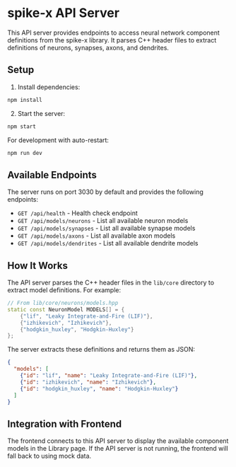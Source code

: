 # spike-x API Server

This API server provides endpoints to access neural network component definitions from the spike-x library. It parses C++ header files to extract definitions of neurons, synapses, axons, and dendrites.

## Setup

1. Install dependencies:
```bash
npm install
```

2. Start the server:
```bash
npm start
```

For development with auto-restart:
```bash
npm run dev
```

## Available Endpoints

The server runs on port 3030 by default and provides the following endpoints:

- `GET /api/health` - Health check endpoint
- `GET /api/models/neurons` - List all available neuron models
- `GET /api/models/synapses` - List all available synapse models
- `GET /api/models/axons` - List all available axon models
- `GET /api/models/dendrites` - List all available dendrite models

## How It Works

The API server parses the C++ header files in the `lib/core` directory to extract model definitions. For example:

```cpp
// From lib/core/neurons/models.hpp
static const NeuronModel MODELS[] = {
    {"lif", "Leaky Integrate-and-Fire (LIF)"},
    {"izhikevich", "Izhikevich"},
    {"hodgkin_huxley", "Hodgkin-Huxley"}
};
```

The server extracts these definitions and returns them as JSON:

```json
{
  "models": [
    {"id": "lif", "name": "Leaky Integrate-and-Fire (LIF)"},
    {"id": "izhikevich", "name": "Izhikevich"},
    {"id": "hodgkin_huxley", "name": "Hodgkin-Huxley"}
  ]
}
```

## Integration with Frontend

The frontend connects to this API server to display the available component models in the Library page. If the API server is not running, the frontend will fall back to using mock data.